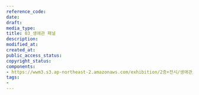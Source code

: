 ```yaml
---
reference_code: 
date: 
draft: 
media_type: 
title: 03_생애관 패널
description: 
modified_at: 
created_at: 
public_access_status: 
copyright_status: 
components:
- https://wwm3.s3.ap-northeast-2.amazonaws.com/exhibition/2층+전시/생애관/03_생애관+패널.JPG
tags:
- 
---
```

